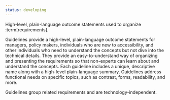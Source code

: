 ```yaml
---
status: developing
---
```


High-level, plain-language outcome statements used to organize :term[requirements].

Guidelines provide a high-level, plain-language outcome statements for managers, policy makers,
individuals who are new to accessibility, and other individuals who need to understand the concepts
but not dive into the technical details. They provide an easy-to-understand way of organizing and
presenting the requirements so that non-experts can learn about and understand the concepts.
Each guideline includes a unique, descriptive name along with a high-level plain-language summary.
Guidelines address functional needs on specific topics, such as contrast, forms, readability, and more.

Guidelines group related requirements and are technology-independent.